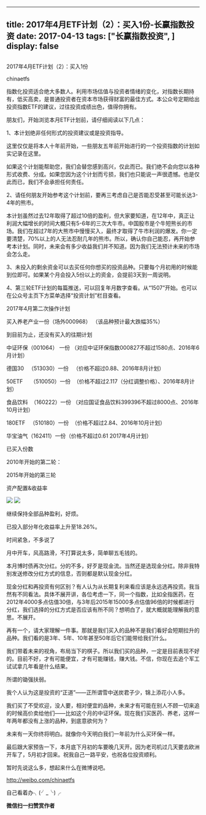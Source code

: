 
---
title:  2017年4月ETF计划（2）：买入1份-长赢指数投资
date: 2017-04-13
tags: ["长赢指数投资", ]
display: false
---


## 



2017年4月ETF计划（2）：买入1份




chinaetfs




指数化投资适合绝大多数人。利用市场估值与投资者情绪的变化，对指数长期持有，低买高卖，是普通投资者在资本市场获得财富的最佳方式。本公众号定期给出投资指数ETF的建议，过往投资成绩出色，值得你拥有。






朋友们，开始浏览本月ETF计划前，请仔细阅读以下几点：



1、本计划绝非任何形式的投资建议或是投资指导。



这里仅仅是将本人十年前开始，一些朋友五年前开始进行的一个投资指数的计划如实记录在这里。



如果这个计划能帮助您，我们会替您感到高兴，仅此而已。我们绝不会向您以各种形式收费、分成。如果您因为这个计划而亏损，我们也只能说一声很遗憾。也是仅此而已，我们不会承担任何责任。



2、请任何朋友开始参考这个计划前，要再三考虑自己是否能忍受甚至可能长达3-4年的熊市。



本计划虽然过去12年取得了超过10倍的盈利，但大家要知道，在12年中，真正让利润大幅增长的时间大概只有5-6年的三次大牛市。中国股市是个牛短熊长的市场。我们在超过7年的大熊市中慢慢买入，最终才取得了牛市利润的爆发。你一定要清楚，70%以上的人无法忍耐几年的熊市。所以，确认你自己能忍，再开始参考本计划。同时，未来会有多少收益我们并不知道。因为我们无法预计未来的市场会怎么走。



3、未投入的剩余资金可以去买任何你想买的投资品种。只要每个月初用的时候能到位即可。如果某个月会投入5份以上的资金，会提前3天到一周说明。



4、第三轮ETF计划的每篇推送，可以回复年月数字查看。从“1507”开始。也可以在公众号主页下方菜单选择“投资计划”栏目查看。







2017年4月第二次操作计划



买入养老产业一份（场外000968） （该品种预计最大跌幅35%）







到目前为止，还没有买入的往期计划

中证环保（001064） 一份 （对应中证环保指数000827不超过1580点、2016年6月计划）

德国30&nbsp;&nbsp; （513030）一份&nbsp;&nbsp; （价格不超过0.88、2016年8月计划）



50ETF&nbsp;&nbsp;&nbsp;&nbsp; （510050）一份&nbsp; （价格不超过2.117（分红调整价格）、2016年8月计划）

食品饮料&nbsp; （160222）一份 （对应国证食品饮料399396不超过8000点、2016年10月计划）

180ETF&nbsp;&nbsp; （510180）一份&nbsp; （价格不超过2.84、2016年10月计划）



华宝油气（162411）一份（价格不超过0.61 2017年4月计划）







已买入份数

2010年开始的第二轮：





2015年开始的第三轮







资产配置&amp;收益率



<img data-s="300,640" data-type="png" src="http://mmbiz.qpic.cn/mmbiz_png/SEPick5M9xjO9oJJAbuvZc9icaO2cWtVKlAxP4DBx62I5OiarHeCwOO6YeYdyLvV1zCYqz2gN5og4lpEVoo0rPg3w/0?wx_fmt=png" data-ratio="1.3647058823529412" data-w="340"/>



<img data-s="300,640" data-type="png" src="http://mmbiz.qpic.cn/mmbiz_png/SEPick5M9xjO9oJJAbuvZc9icaO2cWtVKlggQh2Ddxjzb6icaJ58icbofbgFAFht0OLVgWTIHmK3fFNdZewHKElQ5w/0?wx_fmt=png" data-ratio="0.6074380165289256" data-w="484"/>



继续保持全部品种盈利，好烦。



已投入部分年化收益率上升至18.26%。







时间紧急，不多说了



月中开车，风高路滑，不打算说太多，简单聊五毛钱的。



本月博时债再次分红。分的不多，好歹是现金流。当然还是选现金分红。除非我特别发送修改分红方式的信息，否则都是默认现金分红。



现金分红和再投资有何区别？有人认为从长期复利来看应该是永远选再投资。我当然有不同看法。具体不展开讲，各位考虑一下，同一个指数，比如全指医药，在2012年4000多点估值30倍，与3年后2015年15000多点估值96倍的时候都进行分红，我们选择的分红方式是否应该有所不同？想明白了，就大概就能理解我的意思。不展开。



再有一个，请大家理解一件事。那就是我们买入的品种不是我们看好会短期拉升的品种。我们看的是3年、5年、10年甚至50年后它们能带给我们什么。



我们带着未来的视角，布局当下的棋子。所以我们买的品种，一定是目前表现不好的。目前不好，才有可能便宜，才有可能赚钱，赚大钱。不信，你现在去追个军工试试拿几年看是什么结果。



所谓的锄强扶弱。



我个人认为这是投资的“正道”——正所谓雪中送炭君子少，锦上添花小人多。



我们买了不受欢迎，没人要，相对便宜的品种，未来才有可能在别人不顾一切来追的时候高价卖给他们——比如这个月的中证环保。现在我们买医药、养老，这样一年两年都没有上涨的品种，到底意欲何为？



未来有一天你终将明白。就像你今天明白我们一年前为什么买环保一样。



最后跟大家预告一下，本月底下月初的车要晚几天开。因为老司机过几天要去欧洲开车了，5月初才回来。祝我自己一路平安，也祝各位投资顺利。



暂时先说这么多，想起来什么在微博说吧。



http://weibo.com/chinaetfs



自己看着办╮(╯_╰)╭


**微信扫一扫赞赏作者**













